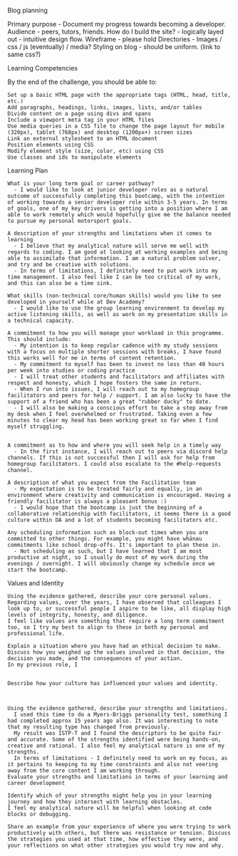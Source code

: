 Blog planning

Primary purpose - Document my progress towards becoming a developer.
Audience - peers, tutors, friends.
How do I build the site? - logically layed out - intuitive design flow.
Wireframe - please hold
Directories - Images / css / js (eventually) / media?
Styling on blog - should be uniform. (link to same css?)




Learning Competencies

By the end of the challenge, you should be able to:

    Set up a basic HTML page with the appropriate tags (HTML, head, title, etc.)
    Add paragraphs, headings, links, images, lists, and/or tables
    Divide content on a page using divs and spans
    Include a viewport meta tag in your HTML files
    Use media queries in a CSS file to change the page layout for mobile (320px), tablet (768px) and desktop (1200px+) screen sizes
    Link an external stylesheet to an HTML document
    Position elements using CSS
    Modify element style (size, color, etc) using CSS
    Use classes and ids to manipulate elements


Learning Plan

    What is your long term goal or career pathway?
      - I would like to look at junior developer roles as a natural outcome of successfully completing this bootcamp, with the intention of working towards a senior developer role within 3-5 years. In terms of goals, one of my key drivers is getting into a position where I am able to work remotely which would hopefully give me the balance needed to pursue my personal motorsport goals.

    A description of your strengths and limitations when it comes to learning
      - I believe that my analytical nature will serve me well with regards to coding. I am good at looking at working examples and being able to assimilate that information. I am a natural problem solver, and try and be creative with solutions. 
      - In terms of limitations, I definitely need to put work into my time management. I also feel like I can be too critical of my work, and this can also be a time sink.

    What skills (non-technical core/human skills) would you like to see developed in yourself while at Dev Academy?
      - I would like to use the group learning environment to develop my active listening skills, as well as work on my presentation skills in a technical capacity.

    A commitment to how you will manage your workload in this programme. This should include:
      - My intention is to keep regular cadence with my study sessions with a focus on multiple shorter sessions with breaks, I have found this works well for me in terms of content retention.
      - My commitment to myself has been to invest no less than 40 hours per week into studies or coding practice
      - I will treat other students and facilitators and affiliates with respect and honesty, which I hope fosters the same in return.
      - When I run into issues, I will reach out to my homegroup facilitators and peers for help / support. I am also lucky to have the support of a friend who has been a great "rubber ducky" to date.
      - I will also be making a conscious effort to take a step away from my desk when I feel overwhelmed or frustrated. Taking even a few minutes to clear my head has been working great so far when I find myself struggling.


    A commitment as to how and where you will seek help in a timely way
      - In the first instance, I will reach out to peers via discord help channels. If this is not successful then I will ask for help from homegroup facilitators. I could also escalate to the #help-requests channel.

    A description of what you expect from the Facilitation team
      - My expectation is to be treated fairly and equally, in an environment where creativity and communication is encouraged. Having a friendly facilitator is always a pleasant bonus :)
      - I would hope that the bootcamp is just the beginning of a collaborative relationship with facilitators, it seems there is a good culture within DA and a lot of students becoming facilitators etc.

    Any scheduling information such as block-out times when you are committed to other things. For example, you might have whānau commitments like school drop-offs. It's important to plan these in.
      - Not scheduling as such, but I have learned that I am most productive at night, so I usually do most of my work during the evenings / overnight. I will obviously change my schedule once we start the bootcamp.


Values and Identity

    Using the evidence gathered, describe your core personal values.
    Regarding values, over the years, I have observed that colleagues I look up to, or successful people I aspire to be like, all display high levels of integrity, honesty, and diligence.
    I feel like values are something that require a long term commitment too, so I try my best to align to these in both my personal and professional life.
    
    Explain a situation where you have had an ethical decision to make. Discuss how you weighed up the values involved in that decision, the decision you made, and the consequences of your action.
    In my previous role, I 


    Describe how your culture has influenced your values and identity.



    Using the evidence gathered, describe your strengths and limitations.
      I used this time to do a Myers-Briggs personality test, something I had completed approx 15 years ago also. It was interesting to note that my resulting type has changed from previously.
      My result was ISTP-T and I found the descriptors to be quite fair and accurate. Some of the strengths identified were being hands-on, creative and rational. I also feel my analytical nature is one of my strengths. 
      In terms of limitations - I definitely need to work on my focus, as it pertains to keeping to my time constraints and also not veering away from the core content I am working through.
    Evaluate your strengths and limitations in terms of your learning and career development

    Identify which of your strengths might help you in your learning journey and how they intersect with learning obstacles.
    I feel my analytical nature will be helpful when looking at code blocks or debugging.

    Share an example from your experience of where you were trying to work productively with others, but there was resistance or tension. Discuss the strategies you used at that time, how effective they were, and your reflections on what other strategies you would try now and why.